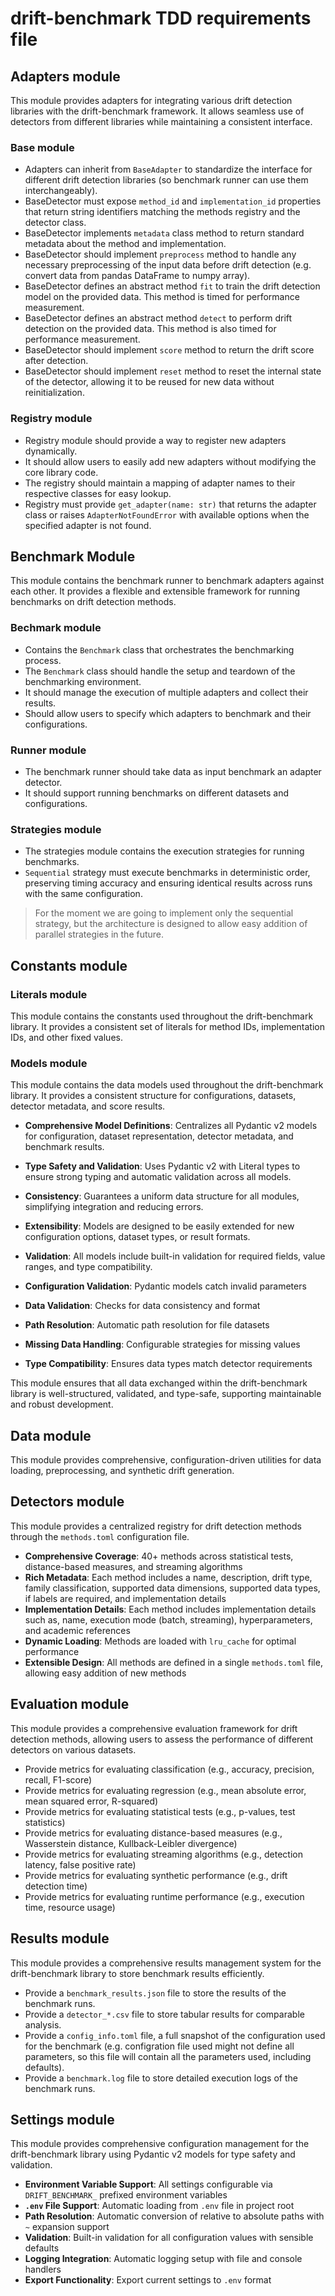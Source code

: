 # drift-benchmark TDD requirements file

## Adapters module

This module provides adapters for integrating various drift detection libraries with the drift-benchmark framework. It allows seamless use of detectors from different libraries while maintaining a consistent interface.

### Base module

- Adapters can inherit from `BaseAdapter` to standardize the interface for different drift detection libraries (so benchmark runner can use them interchangeably).
- BaseDetector must expose `method_id` and `implementation_id` properties that return string identifiers matching the methods registry and the detector class.
- BaseDetector implements `metadata` class method to return standard metadata about the method and implementation.
- BaseDetector should implement `preprocess` method to handle any necessary preprocessing of the input data before drift detection (e.g. convert data from pandas DataFrame to numpy array).
- BaseDetector defines an abstract method `fit` to train the drift detection model on the provided data. This method is timed for performance measurement.
- BaseDetector defines an abstract method `detect` to perform drift detection on the provided data. This method is also timed for performance measurement.
- BaseDetector should implement `score` method to return the drift score after detection.
- BaseDetector should implement `reset` method to reset the internal state of the detector, allowing it to be reused for new data without reinitialization.

### Registry module

- Registry module should provide a way to register new adapters dynamically.
- It should allow users to easily add new adapters without modifying the core library code.
- The registry should maintain a mapping of adapter names to their respective classes for easy lookup.
- Registry must provide `get_adapter(name: str)` that returns the adapter class or raises `AdapterNotFoundError` with available options when the specified adapter is not found.

## Benchmark Module

This module contains the benchmark runner to benchmark adapters against each other. It provides a flexible and extensible framework for running benchmarks on drift detection methods.

### Bechmark module

- Contains the `Benchmark` class that orchestrates the benchmarking process.
- The `Benchmark` class should handle the setup and teardown of the benchmarking environment.
- It should manage the execution of multiple adapters and collect their results.
- Should allow users to specify which adapters to benchmark and their configurations.

### Runner module

- The benchmark runner should take data as input benchmark an adapter detector.
- It should support running benchmarks on different datasets and configurations.

### Strategies module

- The strategies module contains the execution strategies for running benchmarks.
- `Sequential` strategy must execute benchmarks in deterministic order, preserving timing accuracy and ensuring identical results across runs with the same configuration.

> For the moment we are going to implement only the sequential strategy, but the architecture is designed to allow easy addition of parallel strategies in the future.

## Constants module

### Literals module

This module contains the constants used throughout the drift-benchmark library. It provides a consistent set of literals for method IDs, implementation IDs, and other fixed values.

### Models module

This module contains the data models used throughout the drift-benchmark library. It provides a consistent structure for configurations, datasets, detector metadata, and score results.

- **Comprehensive Model Definitions**: Centralizes all Pydantic v2 models for configuration, dataset representation, detector metadata, and benchmark results.
- **Type Safety and Validation**: Uses Pydantic v2 with Literal types to ensure strong typing and automatic validation across all models.
- **Consistency**: Guarantees a uniform data structure for all modules, simplifying integration and reducing errors.
- **Extensibility**: Models are designed to be easily extended for new configuration options, dataset types, or result formats.
- **Validation**: All models include built-in validation for required fields, value ranges, and type compatibility.

- **Configuration Validation**: Pydantic models catch invalid parameters
- **Data Validation**: Checks for data consistency and format
- **Path Resolution**: Automatic path resolution for file datasets
- **Missing Data Handling**: Configurable strategies for missing values
- **Type Compatibility**: Ensures data types match detector requirements

This module ensures that all data exchanged within the drift-benchmark library is well-structured, validated, and type-safe, supporting maintainable and robust development.

## Data module

This module provides comprehensive, configuration-driven utilities for data loading, preprocessing, and synthetic drift generation.

## Detectors module

This module provides a centralized registry for drift detection methods through the `methods.toml` configuration file.

- **Comprehensive Coverage**: 40+ methods across statistical tests, distance-based measures, and streaming algorithms
- **Rich Metadata**: Each method includes a name, description, drift type, family classification, supported data dimensions, supported data types, if labels are required, and implementation details
- **Implementation Details**: Each method includes implementation details such as, name, execution mode (batch, streaming), hyperparameters, and academic references
- **Dynamic Loading**: Methods are loaded with `lru_cache` for optimal performance
- **Extensible Design**: All methods are defined in a single `methods.toml` file, allowing easy addition of new methods

## Evaluation module

This module provides a comprehensive evaluation framework for drift detection methods, allowing users to assess the performance of different detectors on various datasets.

- Provide metrics for evaluating classification (e.g., accuracy, precision, recall, F1-score)
- Provide metrics for evaluating regression (e.g., mean absolute error, mean squared error, R-squared)
- Provide metrics for evaluating statistical tests (e.g., p-values, test statistics)
- Provide metrics for evaluating distance-based measures (e.g., Wasserstein distance, Kullback-Leibler divergence)
- Provide metrics for evaluating streaming algorithms (e.g., detection latency, false positive rate)
- Provide metrics for evaluating synthetic performance (e.g., drift detection time)
- Provide metrics for evaluating runtime performance (e.g., execution time, resource usage)

## Results module

This module provides a comprehensive results management system for the drift-benchmark library to store benchmark results efficiently.

- Provide a `benchmark_results.json` file to store the results of the benchmark runs.
- Provide a `detector_*.csv` file to store tabular results for comparable analysis.
- Provide a `config_info.toml` file, a full snapshot of the configuration used for the benchmark (e.g. configration file used might not define all parameters, so this file will contain all the parameters used, including defaults).
- Provide a `benchmark.log` file to store detailed execution logs of the benchmark runs.

## Settings module

This module provides comprehensive configuration management for the drift-benchmark library using Pydantic v2 models for type safety and validation.

- **Environment Variable Support**: All settings configurable via `DRIFT_BENCHMARK_` prefixed environment variables
- **`.env` File Support**: Automatic loading from `.env` file in project root
- **Path Resolution**: Automatic conversion of relative to absolute paths with `~` expansion support
- **Validation**: Built-in validation for all configuration values with sensible defaults
- **Logging Integration**: Automatic logging setup with file and console handlers
- **Export Functionality**: Export current settings to `.env` format
